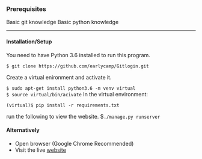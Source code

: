 ### Prerequisites
Basic git knowledge
Basic python knowledge

----------------

#### Installation/Setup
You need to have Python 3.6 installed to run this program.

`$ git clone https://github.com/earlycamp/Gitlogin.git`<br />

Create a virtual enironment and activate it.

`$ sudo apt-get install python3.6 -m venv virtual`<br />
`$ source virtual/bin/acivate` 
In the virtual environment:

`(virtual)$ pip install -r requirements.txt`<br />

run the following to view the website.
 $`./manage.py runserver`


#### Alternatively
* Open browser (Google Chrome Recommended)
* Visit the live [website](https)

